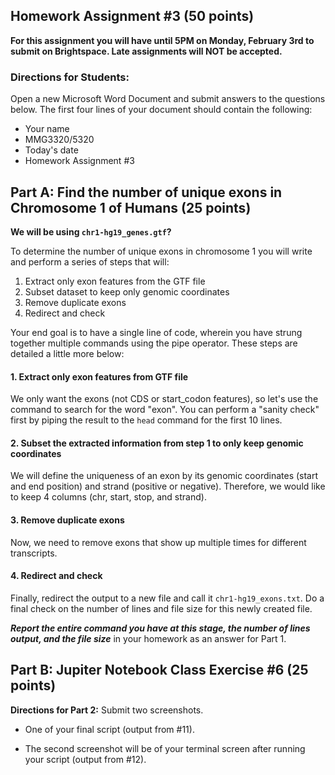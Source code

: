 ## Homework Assignment #3 (50 points)
**For this assignment you will have until 5PM on Monday, February 3rd to submit on Brightspace. Late assignments will NOT be accepted.**

### Directions for Students: 
Open a new Microsoft Word Document and submit answers to the questions below. The first four lines of your document should contain the following:  

+ Your name
+ MMG3320/5320
+ Today's date
+ Homework Assignment #3

## Part A: Find the number of unique exons in Chromosome 1 of Humans (25 points)

**We will be using `chr1-hg19_genes.gtf`?**
 
To determine the number of unique exons in chromosome 1 you will write and perform a series of steps that will: 
	
1. Extract only exon features from the GTF file
2. Subset dataset to keep only genomic coordinates
3. Remove duplicate exons
4. Redirect and check 

Your end goal is to have a single line of code, wherein you have strung together multiple commands using the pipe operator. These steps are detailed a little more below:

#### 1. Extract only exon features from GTF file

We only want the exons (not CDS or start_codon features), so let's use the command to search for the word "exon". You can perform a "sanity check" first by piping the result to the `head` command for the first 10 lines. 

#### 2. Subset the extracted information from step 1 to only keep genomic coordinates

We will define the uniqueness of an exon by its genomic coordinates (start and end position) and strand (positive or negative). Therefore, we would like to keep 4 columns (chr, start, stop, and strand). 

#### 3. Remove duplicate exons

Now, we need to remove exons that show up multiple times for different transcripts.

#### 4. Redirect and check 
Finally, redirect the output to a new file and call it `chr1-hg19_exons.txt`. Do a final check on the number of lines and file size for this newly created file. 

***Report the entire command you have at this stage, the number of lines output, and the file size*** in your homework as an answer for Part 1. 

## Part B: Jupiter Notebook Class Exercise #6 (25 points)
**Directions for Part 2:** Submit two screenshots. 

+ One of your final script (output from #11). 

+ The second screenshot will be of your terminal screen after running your script (output from #12).  